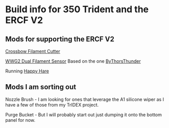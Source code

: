 # Build info for 350 Trident and the ERCF V2

## Mods for supporting the ERCF V2

[Crossbow Filament Cutter](https://github.com/DW-Tas/Crossbow-Filament-Cutter)

[WWG2 Dual Filament Sensor](https://www.printables.com/model/1186399-optimized-wristwatch-g2-dual-filament-sensor)  Based on the one [ByThorsThunder](https://github.com/bythorsthunder/Voron_Mods/tree/main/Wristwatch_G2_Dual_Filament_Sensor)

Running [Happy Hare](https://github.com/moggieuk/Happy-Hare)

## Mods I am sorting out

Nozzle Brush - I am looking for ones that leverage the A1 silicone wiper as I have a few of those from my TrIDEX project.

Purge Bucket - But I will probably start out just dumping it onto the bottom panel for now.
